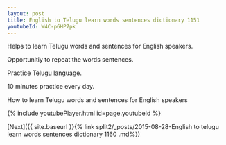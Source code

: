 ```yaml
---
layout: post
title: English to Telugu learn words sentences dictionary 1151 
youtubeId: W4C-p6HP7pk
---
```

 
 
Helps to learn Telugu words and sentences for English speakers.

Opportunitiy to repeat the words sentences. 

Practice Telugu language. 
 
10 minutes practice every day. 
 
How to learn Telugu words and sentences for English speakers 
 
{% include youtubePlayer.html id=page.youtubeId %}
 
 
[Next]({{ site.baseurl }}{% link  split2/_posts/2015-08-28-English to telugu learn words sentences dictionary 1160 .md%})
 
